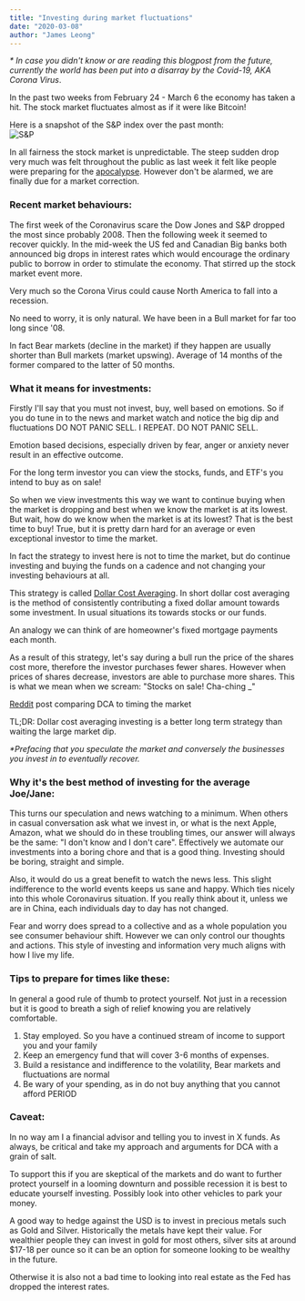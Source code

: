 ```yaml
---
title: "Investing during market fluctuations"
date: "2020-03-08"
author: "James Leong"
---
```


_\* In case you didn't know or are reading this blogpost from the future, currently the world has been put into a disarray by the Covid-19, AKA Corona Virus_.

In the past two weeks from February 24 - March 6 the economy has taken a hit. The stock market fluctuates almost as if it were like Bitcoin!

Here is a snapshot of the S&P index over the past month:  
![S&P](/blog/images/Screen-Shot-2020-03-08-at-11.29.31-AM.png)

In all fairness the stock market is unpredictable. The steep sudden drop very much was felt throughout the public as last week it felt like people were preparing for the [apocalypse](https://www.bbc.com/worklife/article/20200304-coronavirus-covid-19-update-why-people-are-stockpiling). However don't be alarmed, we are finally due for a market correction.

### Recent market behaviours:

The first week of the Coronavirus scare the Dow Jones and S&P dropped the most since probably 2008. Then the following week it seemed to recover quickly. In the mid-week the US fed and Canadian Big banks both announced big drops in interest rates which would encourage the ordinary public to borrow in order to stimulate the economy. That stirred up the stock market event more.

Very much so the Corona Virus could cause North America to fall into a recession.

No need to worry, it is only natural. We have been in a Bull market for far too long since '08.

In fact Bear markets (decline in the market) if they happen are usually shorter than Bull markets (market upswing). Average of 14 months of the former compared to the latter of 50 months.

### What it means for investments:

Firstly I'll say that you must not invest, buy, well based on emotions. So if you do tune in to the news and market watch and notice the big dip and fluctuations DO NOT PANIC SELL. I REPEAT. DO NOT PANIC SELL.

Emotion based decisions, especially driven by fear, anger or anxiety never result in an effective outcome.

For the long term investor you can view the stocks, funds, and ETF's you intend to buy as on sale!

So when we view investments this way we want to continue buying when the market is dropping and best when we know the market is at its lowest. But wait, how do we know when the market is at its lowest? That is the best time to buy! True, but it is pretty darn hard for an average or even exceptional investor to time the market.

In fact the strategy to invest here is not to time the market, but do continue investing and buying the funds on a cadence and not changing your investing behaviours at all.

This strategy is called [Dollar Cost Averaging](https://investinganswers.com/dictionary/d/dollar-cost-averaging). In short dollar cost averaging is the method of consistently contributing a fixed dollar amount towards some investment. In usual situations its towards stocks or our funds.

An analogy we can think of are homeowner's fixed mortgage payments each month.

As a result of this strategy, let's say during a bull run the price of the shares cost more, therefore the investor purchases fewer shares. However when prices of shares decrease, investors are able to purchase more shares. This is what we mean when we scream: "Stocks on sale! Cha-ching $\_$"

[Reddit](https://www.reddit.com/r/financialindependence/comments/ff6dah/dollar_cost_averaging_vs_10_drop_eg_coronaviral/) post comparing DCA to timing the market  
  
TL;DR: Dollar cost averaging investing is a better long term strategy than waiting the large market dip.

_\*Prefacing that you speculate the market and conversely the businesses you invest in to eventually recover._

### Why it's the best method of investing for the average Joe/Jane:

This turns our speculation and news watching to a minimum. When others in casual conversation ask what we invest in, or what is the next Apple, Amazon, what we should do in these troubling times, our answer will always be the same: "I don't know and I don't care". Effectively we automate our investments into a boring chore and that is a good thing. Investing should be boring, straight and simple.

Also, it would do us a great benefit to watch the news less. This slight indifference to the world events keeps us sane and happy. Which ties nicely into this whole Coronavirus situation. If you really think about it, unless we are in China, each individuals day to day has not changed.

Fear and worry does spread to a collective and as a whole population you see consumer behaviour shift. However we can only control our thoughts and actions. This style of investing and information very much aligns with how I live my life.

### Tips to prepare for times like these:

In general a good rule of thumb to protect yourself. Not just in a recession but it is good to breath a sigh of relief knowing you are relatively comfortable.

1. Stay employed. So you have a continued stream of income to support you and your family
2. Keep an emergency fund that will cover 3-6 months of expenses.
3. Build a resistance and indifference to the volatility, Bear markets and fluctuations are normal
4. Be wary of your spending, as in do not buy anything that you cannot afford PERIOD

### Caveat:

In no way am I a financial advisor and telling you to invest in X funds. As always, be critical and take my approach and arguments for DCA with a grain of salt.

To support this if you are skeptical of the markets and do want to further protect yourself in a looming downturn and possible recession it is best to educate yourself investing. Possibly look into other vehicles to park your money.

A good way to hedge against the USD is to invest in precious metals such as Gold and Silver. Historically the metals have kept their value. For wealthier people they can invest in gold for most others, silver sits at around $17-18 per ounce so it can be an option for someone looking to be wealthy in the future.

Otherwise it is also not a bad time to looking into real estate as the Fed has dropped the interest rates.
